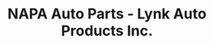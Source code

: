 ---
title: "NAPA Auto Parts - Lynk Auto Products Inc."
url: /labrador-city/napa-auto-parts-lynk-auto-products-inc/
shop: Autoteile
---